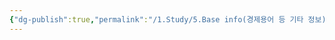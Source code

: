 ```yaml
---
{"dg-publish":true,"permalink":"/1.Study/5.Base info(경제용어 등 기타 정보)/기타/계절,월/9월/","created":"2024-11-20T21:02:30.056+09:00","updated":"2025-06-03T20:07:22.439+09:00"}
---
```


